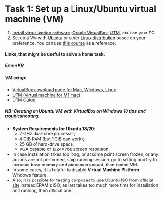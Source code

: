 # Task 1: Set up a Linux/Ubuntu virtual machine (VM)

1. [Install virtualization software](https://kb.epam.com/display/EPMLOCALIT/Virtual+Machine+creation+using+Oracle+VM+VirtualBox) ([Oracle VirtualBox](https://www.oracle.com/virtualization/technologies/vm/downloads/virtualbox-downloads.html), [UTM](https://mac.getutm.app/), etc.) on your PC.
2. Set up a VM with [Ubuntu](https://kb.epam.com/display/EPMLOCALIT/How+to+deploy+EPAM+Ubuntu+image+%28automatically%29+to+a+virtual+machine) or other [Linux distribution](https://www.educba.com/linux-distributions/) based on your preference.
You can use [this course](https://learn.epam.com/detailsPage?id=d0c4f1fa-1959-4859-9002-05c474e48000) as a reference.

#### Links, that might be useful to solve a home task:

##### [Epam KB](https://kb.epam.com/display/EPMLOCALIT/Local+Virtualization)

##### VM setup:

- [VirtualBox download page for Mac, Windows, Linux](https://www.virtualbox.org/wiki/Downloads)
- [UTM (virtual machine for M1 mac)](https://mac.getutm.app/)
- [UTM Guide](https://eshop.macsales.com/blog/72081-utm-virtual-machine-on-m1-mac/)

##### _NB: Creating an Ubuntu VM with VirtualBox on **Windows 10** **tips** and **troubleshooting**_:

- **System Requirements for Ubuntu 18/20**:
  - 2 GHz dual-core processor;
  - 4 GiB RAM (but 1 GiB can work);
  - 25 GB of hard-drive space;
  - VGA capable of 1024×768 screen resolution.
- In case installation takes too long, or at some point screen frozen, or any actions are not performed, stop running session, go to setting and try to increase base memory and processors count, then restart VM.
- In some cases, it is helpful to disable **Virtual Machine Platform** Windows feature.
- Also, it is possible for testing purposes to use Ubuntu ISO from [official site](https://ubuntu.com/download/desktop) instead EPAM&#39;s ISO, as last takes too much more time for installation and running, then official one.
